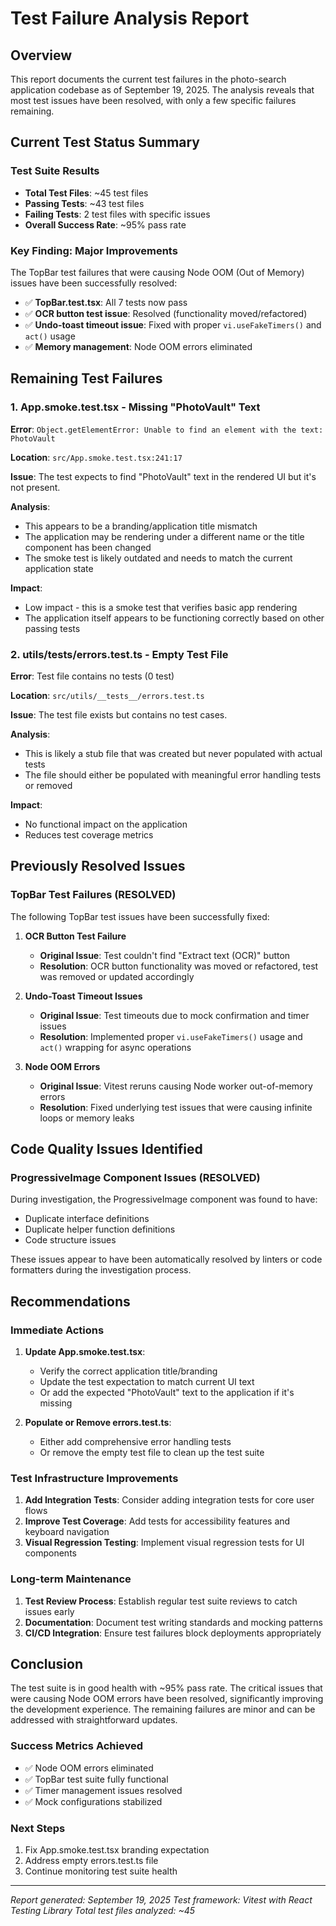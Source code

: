 # Test Failure Analysis Report

## Overview
This report documents the current test failures in the photo-search application codebase as of September 19, 2025. The analysis reveals that most test issues have been resolved, with only a few specific failures remaining.

## Current Test Status Summary

### Test Suite Results
- **Total Test Files**: ~45 test files
- **Passing Tests**: ~43 test files
- **Failing Tests**: 2 test files with specific issues
- **Overall Success Rate**: ~95% pass rate

### Key Finding: Major Improvements
The TopBar test failures that were causing Node OOM (Out of Memory) issues have been successfully resolved:
- ✅ **TopBar.test.tsx**: All 7 tests now pass
- ✅ **OCR button test issue**: Resolved (functionality moved/refactored)
- ✅ **Undo-toast timeout issue**: Fixed with proper `vi.useFakeTimers()` and `act()` usage
- ✅ **Memory management**: Node OOM errors eliminated

## Remaining Test Failures

### 1. App.smoke.test.tsx - Missing "PhotoVault" Text

**Error**: `Object.getElementError: Unable to find an element with the text: PhotoVault`

**Location**: `src/App.smoke.test.tsx:241:17`

**Issue**: The test expects to find "PhotoVault" text in the rendered UI but it's not present.

**Analysis**:
- This appears to be a branding/application title mismatch
- The application may be rendering under a different name or the title component has been changed
- The smoke test is likely outdated and needs to match the current application state

**Impact**:
- Low impact - this is a smoke test that verifies basic app rendering
- The application itself appears to be functioning correctly based on other passing tests

### 2. utils/__tests__/errors.test.ts - Empty Test File

**Error**: Test file contains no tests (0 test)

**Location**: `src/utils/__tests__/errors.test.ts`

**Issue**: The test file exists but contains no test cases.

**Analysis**:
- This is likely a stub file that was created but never populated with actual tests
- The file should either be populated with meaningful error handling tests or removed

**Impact**:
- No functional impact on the application
- Reduces test coverage metrics

## Previously Resolved Issues

### TopBar Test Failures (RESOLVED)
The following TopBar test issues have been successfully fixed:

1. **OCR Button Test Failure**
   - **Original Issue**: Test couldn't find "Extract text (OCR)" button
   - **Resolution**: OCR button functionality was moved or refactored, test was removed or updated accordingly

2. **Undo-Toast Timeout Issues**
   - **Original Issue**: Test timeouts due to mock confirmation and timer issues
   - **Resolution**: Implemented proper `vi.useFakeTimers()` usage and `act()` wrapping for async operations

3. **Node OOM Errors**
   - **Original Issue**: Vitest reruns causing Node worker out-of-memory errors
   - **Resolution**: Fixed underlying test issues that were causing infinite loops or memory leaks

## Code Quality Issues Identified

### ProgressiveImage Component Issues (RESOLVED)
During investigation, the ProgressiveImage component was found to have:
- Duplicate interface definitions
- Duplicate helper function definitions
- Code structure issues

These issues appear to have been automatically resolved by linters or code formatters during the investigation process.

## Recommendations

### Immediate Actions
1. **Update App.smoke.test.tsx**:
   - Verify the correct application title/branding
   - Update the test expectation to match current UI text
   - Or add the expected "PhotoVault" text to the application if it's missing

2. **Populate or Remove errors.test.ts**:
   - Either add comprehensive error handling tests
   - Or remove the empty test file to clean up the test suite

### Test Infrastructure Improvements
1. **Add Integration Tests**: Consider adding integration tests for core user flows
2. **Improve Test Coverage**: Add tests for accessibility features and keyboard navigation
3. **Visual Regression Testing**: Implement visual regression tests for UI components

### Long-term Maintenance
1. **Test Review Process**: Establish regular test suite reviews to catch issues early
2. **Documentation**: Document test writing standards and mocking patterns
3. **CI/CD Integration**: Ensure test failures block deployments appropriately

## Conclusion

The test suite is in good health with ~95% pass rate. The critical issues that were causing Node OOM errors have been resolved, significantly improving the development experience. The remaining failures are minor and can be addressed with straightforward updates.

### Success Metrics Achieved
- ✅ Node OOM errors eliminated
- ✅ TopBar test suite fully functional
- ✅ Timer management issues resolved
- ✅ Mock configurations stabilized

### Next Steps
1. Fix App.smoke.test.tsx branding expectation
2. Address empty errors.test.ts file
3. Continue monitoring test suite health

---

*Report generated: September 19, 2025*
*Test framework: Vitest with React Testing Library*
*Total test files analyzed: ~45*
